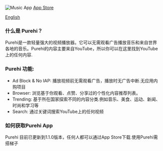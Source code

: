 ![Music App](https://github.com/Purehi/Purehi/assets/138559218/93f2f742-80a0-4ddb-85e3-cd1b0f765480)
[App Store](https://apps.apple.com/app/purehi-hd-videos-photos/id6450441346?platform=iphone)

[English](https://github.com/Purehi/Purehi/blob/main/README.md)
### 什么是 Purehi？
Purehi是一款轻量强大的视频播放器。它可以无需观看广告播放音乐和来自世界各地的音乐。Purehi的内容主要来自YouTube，所以你可以在这里找到YouTube上的任何内容.

### Purehi 功能:
- Ad Block & No IAP: 播放视频前无需观看广告，播放时无广告中断.无应用内购项目
- Browser: 浏览基于你观看、点赞、分享过的个性化内容推荐列表。
- Trending: 基于所在国家探索不同的内容分类.例如音乐、美食、运动、新闻、时尚和学习等
- Search: 通过关键词搜索YouTube上的任何视频
### 如何获取Purehi App
Purehi 目前已更新到1.1.0版本，任何人都可以通过App Store下载.使用Purehi需搭梯子

